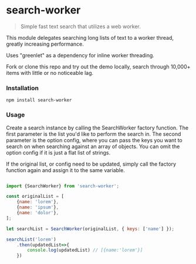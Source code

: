 # search-worker

> Simple fast text search that utilizes a web worker.

This module delegates searching long lists of text to a worker thread, greatly increasing performance.

Uses "greenlet" as a dependency for inline worker threading.

Fork or clone this repo and try out the demo locally, search through 10,000+ items with little or no noticeable lag.

### Installation
```
npm install search-worker
```
### Usage

Create a search instance by calling the SearchWorker factory function.
The first parameter is the list you'd like to perform the search in.
The second parameter is the option config, where you can pass the keys you want to search on 
when searching against an array of objects. You can omit the option config if it is just a flat list of strings.

If the original list, or config need to be updated, simply call the factory function again and assign it to 
the same variable.

```js

import {SearchWorker} from 'search-worker';

const originalList = [
    {name: 'lorem'},
    {name: 'ipsum'},
    {name: 'dolor'},
];

let searchList = SearchWorker(originalList, { keys: ['name'] });

searchList('lorem')
    .then(updatedList=>{
        console.log(updatedList) // [{name:'lorem'}]
    })

```




